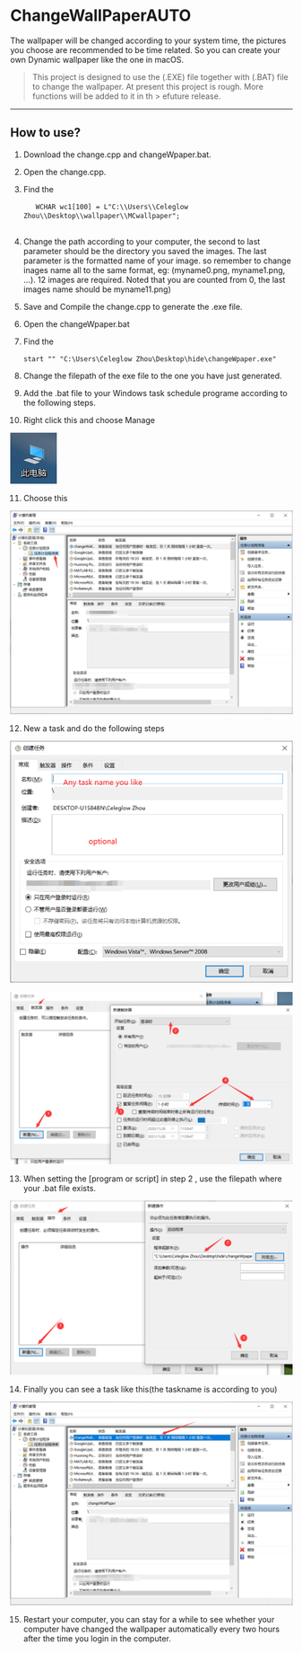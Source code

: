 # ChangeWallPaperAUTO
The wallpaper will be changed according to your system time, the pictures you choose are recommended to  be time related. So you can create your own Dynamic wallpaper like the one in macOS.

> This project is designed to use the (.EXE) file together with (.BAT) file to change the wallpaper. At present this project is rough. More functions will be added to it in th > efuture release.

-----

## How to use?

1. Download the change.cpp and changeWpaper.bat.

2. Open the change.cpp.

3. Find the 
   
   ```
      WCHAR wc1[100] = L"C:\\Users\\Celeglow Zhou\\Desktop\\wallpaper\\MCwallpaper";
    
   ```

4. Change the path according to your computer, the second to last parameter should be the directory you saved the images. The last parameter is the formatted name of your image. so remember to change inages name all to the same format, eg: (myname0.png, myname1.png, ...). 12 images are required.  Noted that you are counted from 0,  the last images name should be myname11.png)

5. Save and Compile the change.cpp to generate the .exe file.

6. Open the changeWpaper.bat

7. Find the
   
   ```
   start "" "C:\Users\Celeglow Zhou\Desktop\hide\changeWpaper.exe"
   ```

8. Change the filepath of the exe file to the one you have just generated.

9. Add the .bat file to your Windows task schedule programe according to the following steps.

10. Right click this and choose Manage

![](https://github.com/Zhouyuankun/ChangeWallPaperAUTO/blob/main/resources/set1.png?raw=true)

11. Choose this

![](https://github.com/Zhouyuankun/ChangeWallPaperAUTO/blob/main/resources/set2.png?raw=true)

12. New a task and do the following steps

![](https://github.com/Zhouyuankun/ChangeWallPaperAUTO/blob/main/resources/set3.png?raw=true)

![](https://github.com/Zhouyuankun/ChangeWallPaperAUTO/blob/main/resources/set4.png?raw=true)

13. When setting the [program or script] in step 2 , use the filepath where your .bat file exists. 

![](https://github.com/Zhouyuankun/ChangeWallPaperAUTO/blob/main/resources/set5.png?raw=true)

14. Finally you can see a task like this(the taskname is according to you)

![](https://github.com/Zhouyuankun/ChangeWallPaperAUTO/blob/main/resources/set6.png?raw=true)

15. Restart your computer, you can stay for a while to see whether your computer have changed the wallpaper automatically every two hours after the time you login in the computer.
